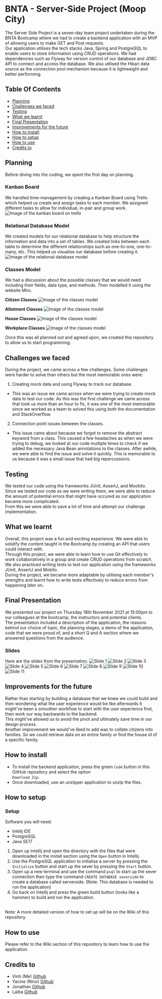 # BNTA - Server-Side Project (Moop City)

The Server Side Project is a seven-day team project undertaken during the BNTA Bootcamp where we had to create a backend application with an MVP of allowing users to make GET and Post requests. 
<br/> 
Our application utilises the tech stacks Java, Spring and PostgreSQL to enable users to store information using CRUD operations. We had dependencies such as Flyway for version control of our database and JDBC API to connect and access the database. We also utilised the Hikari data source as the connection pool mechanism because it is lightweight and better performing.

## Table Of Contents

- [Planning](#Planning)
- [Challenges we faced](#Challenges-we-faced)
- [Testing](#Testing)
- [What we learnt](#What-we-learnt)
- [Final Presentation](#Final-Presentation)
- [Improvements for the future](#Improvements-for-the-future)
- [How to install](#How-to-install)
- [How to setup](#How-to-setup)
- [How to use](#How-to-use)
- [Credits to](#Credits-to)

## Planning
Before diving into the coding, we spent the first day on planning. 

### Kanban Board
We handled time-management by creating a Kanban Board using Trello which helped us create and assign tasks to each member. We assigned different tasks to allow for individual, in-pair and group work.
![Image of the kanban board on trello](/documentation_images/Trello-Kanban-Board.png)

### Relational Database Model
We created models for our relational database to help structure the information and data into a set of tables. We created links between each table to determine the different relationships such as one-to-one, one-to-many, etc. This helped us visualise our database before creating it.
![Image of the relational database model](/documentation_images/Miro-Model-Database-Table.png)

### Classes Model
We had a discussion about the possible classes that we would need including their fields, data type, and methods. Then modelled it using the website Miro.

**Citizen Classes**
![Image of the classes model](/documentation_images/Miro-Citizen-Class-Model.png)

**Allotment Classes**
![Image of the classes model](/documentation_images/Miro-Allotment-Class-Model.png)

**House Classes**
![Image of the classes model](/documentation_images/Miro-House-Class-Model.png)

**Workplace Classes**
![Image of the classes model](/documentation_images/Miro-Workplace-Class-Model.png)

Once this was all planned out and agreed upon, we created this repository to allow us to start programming.

## Challenges we faced
During the project, we came across a few challenges. Some challenges were harder to solve than others but the most memorable ones were:

1. Creating mock data and using Flyway to track our database.
 - This was an issue we came across when we were trying to create mock data to test our code. As this was the first challenge we came across that took us more than an hour to fix, it was one of the most memorable since we worked as a team to solved this using both the documentation and StackOverflow.

2. Connection point issues between the classes.
 - This issue came about because we forgot to remove the abstract keyword from a class. This caused a few headaches as when we were trying to debug, we looked at our code multiple times to check if we added the necessary Java Bean annotations to the classes. After awhile, we were able to find the issue and solve it quickly. This is memorable to us because it was a small issue that had big repercussions.

## Testing
We tested our code using the frameworks JUnit, AssertJ, and Mockito.
<br/>
Since we tested our code as we were writing them, we were able to reduce the amount of potential errors that might have occured as our application became more complicated.
<br/>
From this we were able to save a lot of time and attempt our challenge implementation.

## What we learnt
Overall, this project was a fun and exciting experience. We were able to solidify the content taught in the Bootcamp by creating an API that users could interact with. 
<br/>
Through this project, we were able to learn how to use Git effectively to work collaboratively in a group and create CRUD operations from scratch. We also practiced writing tests to test our application using the frameworks JUnit, AssertJ and Mokito.
<br/>
During the project, we became more adaptable by utilising each member's strengths and learnt how to write tests effectively to reduce errors from happening later on.

## Final Presentation
We presented our project on Thursday 18th November 2021 at 15:00pm to our colleagues at the bootcamp, the instructors and potential clients.
<br/>
The presentation included a description of the application, the reasons behind our choice of topic, the planning stages, a demo of the application, code that we were proud of, and a short Q and A section where we answered questions from the audience.
<br/>
### Slides
Here are the slides from the presentation.
![Slide 1](/documentation_images/slide-1.png)
![Slide 2](/documentation_images/slide-2.png)
![Slide 3](/documentation_images/slide-3.png)
![Slide 4](/documentation_images/slide-4.png)
![Slide 5](/documentation_images/slide-5.png)
![Slide 6](/documentation_images/slide-6.png)
![Slide 7](/documentation_images/slide-7.png)
![Slide 8](/documentation_images/slide-8.png)
![Slide 9](/documentation_images/slide-9.png)
![Slide 10](/documentation_images/slide-10.png)
![Slide 11](/documentation_images/slide-11.png)

## Improvements for the future
Rather than starting by building a database that we knew we could build and then wondering what the user experience would be like afterwards it might've been a smoother workflow to start with the user experience first, then work our way backwards to the backend.
<br/>
This might've allowed us to avoid the pivot and ultimately save time in our design process.
<br/>
Another improvement we would've liked to add was to collate citizens into families. So we could retrieve data on an entire family or find the house id of a specific family.

## How to install

  - To install the backend application, press the green `Code` button in this GitHub repository and select the option <br/> `Download Zip`. 
  - Once downloaded, use an unzipper application to unzip the files.

## How to setup

### Setup
Software you will need:
  - Intelij IDE
  - PostgreSQL
  - Java SE17

1. Open up Intellij and open the directory with the files that were downloaded in the install section using the `Open` button in Intellij.
2. Use the PostgreSQL application to initialise a server by pressing the `Initialize` button and start up the sever by pressing the `Start` button.
3. Open up a new terminal and use the command `psql` to start up the sever connection then type the command `CREATE DATABASE severside` to create a database called serverside. (Note: This database is needed to run the application)
4. Go back on Intellij and press the green build button (looks like a hammer) to build and run the application.
<br/>
Note: A more detailed version of how to set up will be on the Wiki of this repository.

## How to use

Please refer to the Wiki section of this repository to learn how to use the application.

## Credits to

- Vinh (Me) [Github](https://github.com/vinhchugg)
- Yacine (Nino) [Github](https://github.com/mechanin)
- Jonathan [Github](https://github.com/Djontleman)
- Laiba [Github](https://github.com/laiba9999)
